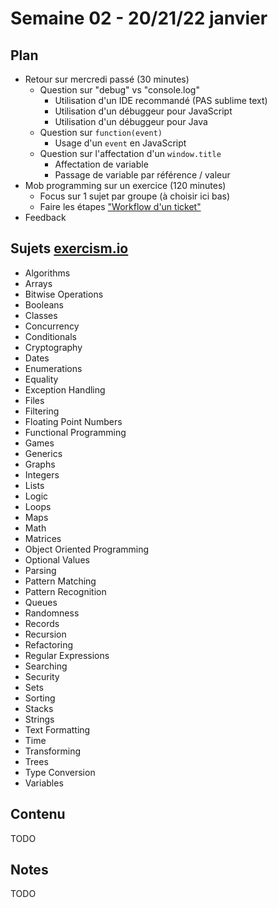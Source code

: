 # Semaine 02 - 20/21/22 janvier

## Plan

- Retour sur mercredi passé (30 minutes)
    - Question sur "debug" vs "console.log"
        - Utilisation d'un IDE recommandé (PAS sublime text)
        - Utilisation d'un débuggeur pour JavaScript
        - Utilisation d'un débuggeur pour Java
    - Question sur `function(event)`
        - Usage d'un `event` en JavaScript
    - Question sur l'affectation d'un `window.title`
        - Affectation de variable
        - Passage de variable par référence / valeur
- Mob programming sur un exercice (120 minutes)
    - Focus sur 1 sujet par groupe (à choisir ici bas)
    - Faire les étapes ["Workflow d'un ticket"](https://simplonco.github.io/renault-digital-2020/calendrier/semaine01/)
- Feedback

## Sujets [exercism.io](https://exercism.io/my/tracks/java)

- Algorithms
- Arrays
- Bitwise Operations
- Booleans
- Classes
- Concurrency
- Conditionals
- Cryptography
- Dates
- Enumerations
- Equality
- Exception Handling
- Files
- Filtering
- Floating Point Numbers
- Functional Programming
- Games
- Generics
- Graphs
- Integers
- Lists
- Logic
- Loops
- Maps
- Math
- Matrices
- Object Oriented Programming
- Optional Values
- Parsing
- Pattern Matching
- Pattern Recognition
- Queues
- Randomness
- Records
- Recursion
- Refactoring
- Regular Expressions
- Searching
- Security
- Sets
- Sorting
- Stacks
- Strings
- Text Formatting
- Time
- Transforming
- Trees
- Type Conversion
- Variables

## Contenu

TODO

## Notes

TODO


